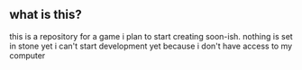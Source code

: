## what is this?
this is a repository for a game i plan to start creating soon-ish. nothing is set in stone yet
i can't start development yet because i don't have access to my computer
